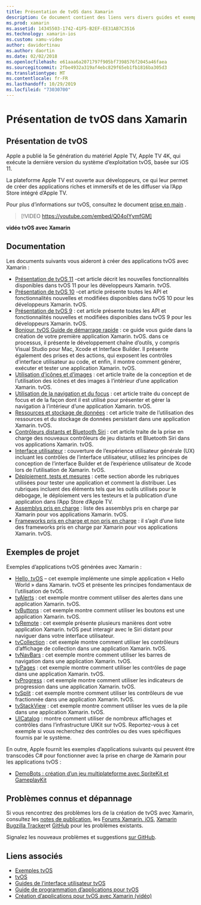 ```yaml
---
title: Présentation de tvOS dans Xamarin
description: Ce document contient des liens vers divers guides et exemples qui montrent comment créer des applications tvOS avec Xamarin. Les guides traitent de diverses fonctionnalités telles que le développement d’interfaces utilisateur, le stockage de données, les icônes et bien plus encore.
ms.prod: xamarin
ms.assetid: 14345503-1742-41F5-B2EF-EE31AB7C3516
ms.technology: xamarin-ios
ms.custom: xamu-video
author: davidortinau
ms.author: daortin
ms.date: 02/02/2018
ms.openlocfilehash: e61aaa6a2071797f905bf7398576f2045a46faea
ms.sourcegitcommit: 2fbe4932a319af4ebc829f65eb1fb1816ba305d3
ms.translationtype: MT
ms.contentlocale: fr-FR
ms.lasthandoff: 10/29/2019
ms.locfileid: "73030700"
---
```

# <a name="introduction-to-tvos-in-xamarin"></a>Présentation de tvOS dans Xamarin

## <a name="introducing-tvos"></a>Présentation de tvOS

Apple a publié la 5e génération du matériel Apple TV, Apple TV 4K, qui exécute la dernière version du système d’exploitation tvOS, basée sur iOS 11.

La plateforme Apple TV est ouverte aux développeurs, ce qui leur permet de créer des applications riches et immersifs et de les diffuser via l’App Store intégré d’Apple TV.

Pour plus d’informations sur tvOS, consultez le document [prise en main](~/ios/tvos/get-started/index.md) .

> [!VIDEO https://youtube.com/embed/Q04oIYymfGM]

**vidéo tvOS avec Xamarin**

## <a name="documentation"></a>Documentation

Les documents suivants vous aideront à créer des applications tvOS avec Xamarin :

- [Présentation de tvOS 11](~/ios/tvos/platform/introduction-to-tvos11.md) -cet article décrit les nouvelles fonctionnalités disponibles dans tvOS 11 pour les développeurs Xamarin. tvOS.
- [Présentation de tvOS 10](~/ios/tvos/platform/introduction-to-tvos10/index.md) -cet article présente toutes les API et fonctionnalités nouvelles et modifiées disponibles dans tvOS 10 pour les développeurs Xamarin. tvOS.
- [Présentation de tvOS 9](~/ios/tvos/platform/tvos9.md) : cet article présente toutes les API et fonctionnalités nouvelles et modifiées disponibles dans tvOS 9 pour les développeurs Xamarin. tvOS. 
- [Bonjour, tvOS Guide de démarrage rapide](~/ios/tvos/get-started/hello-tvos.md) : ce guide vous guide dans la création de votre première application Xamarin. tvOS. dans ce processus, il présente le développement chaîne d’outils, y compris Visual Studio pour Mac, Xcode et Interface Builder. Il présente également des prises et des actions, qui exposent les contrôles d’interface utilisateur au code, et enfin, il montre comment générer, exécuter et tester une application Xamarin. tvOS.
- [Utilisation d’icônes et d’images](~/ios/tvos/app-fundamentals/icons-images.md) : cet article traite de la conception et de l’utilisation des icônes et des images à l’intérieur d’une application Xamarin. tvOS.
- [Utilisation de la navigation et du focus](~/ios/tvos/app-fundamentals/navigation-focus.md) : cet article traite du concept de focus et de la façon dont il est utilisé pour présenter et gérer la navigation à l’intérieur d’une application Xamarin. tvOS.
- [Ressources et stockage de données](~/ios/tvos/app-fundamentals/resources-data-storage.md) : cet article traite de l’utilisation des ressources et du stockage de données persistant dans une application Xamarin. tvOS.
- [Contrôleurs distants et Bluetooth Siri](~/ios/tvos/platform/remote-bluetooth.md) : cet article traite de la prise en charge des nouveaux contrôleurs de jeu distants et Bluetooth Siri dans vos applications Xamarin. tvOS.
- [Interface utilisateur](~/ios/tvos/user-interface/index.md) : couverture de l’expérience utilisateur générale (UX) incluant les contrôles de l’interface utilisateur, utilisez les principes de conception de l’interface Builder et de l’expérience utilisateur de Xcode lors de l’utilisation de Xamarin. tvOS.
- [Déploiement, tests et mesures](~/ios/tvos/deploy-test/index.md) : cette section aborde les rubriques utilisées pour tester une application et comment la distribuer. Les rubriques incluent des éléments tels que les outils utilisés pour le débogage, le déploiement vers les testeurs et la publication d’une application dans l’App Store d’Apple TV.
- [Assemblys pris en charge](~/ios/tvos/internals/assemblies.md) : liste des assemblys pris en charge par Xamarin pour vos applications Xamarin. tvOS.
- [Frameworks pris en charge et non pris en charge](~/ios/tvos/internals/frameworks.md) : il s’agit d’une liste des frameworks pris en charge par Xamarin pour vos applications Xamarin. tvOS.

## <a name="sample-projects"></a>Exemples de projet

Exemples d’applications tvOS générées avec Xamarin :

- [Hello, tvOS](https://docs.microsoft.com/samples/xamarin/ios-samples/tvos-hello-tvos) – cet exemple implémente une simple application « Hello World » dans Xamarin. tvOS et présente les principes fondamentaux de l’utilisation de tvOS.
- [tvAlerts](https://docs.microsoft.com/samples/xamarin/ios-samples/tvos-tvalerts) : cet exemple montre comment utiliser des alertes dans une application Xamarin. tvOS.
- [tvButtons](https://docs.microsoft.com/samples/xamarin/ios-samples/tvos-tvbuttons) : cet exemple montre comment utiliser les boutons est une application Xamarin. tvOS.
- [tvRemote](https://docs.microsoft.com/samples/xamarin/ios-samples/tvos-tvremote) : cet exemple présente plusieurs manières dont votre application Xamarin. tvOS peut interagir avec le Siri distant pour naviguer dans votre interface utilisateur.
- [tvCollection](https://docs.microsoft.com/samples/xamarin/ios-samples/tvos-tvcollection) : cet exemple montre comment utiliser les contrôleurs d’affichage de collection dans une application Xamarin. tvOS.
- [tvNavBars](https://docs.microsoft.com/samples/xamarin/ios-samples/tvos-tvnavbars) : cet exemple montre comment utiliser les barres de navigation dans une application Xamarin. tvOS.
- [tvPages](https://docs.microsoft.com/samples/xamarin/ios-samples/tvos-tvpages) : cet exemple montre comment utiliser les contrôles de page dans une application Xamarin. tvOS.
- [tvProgress](https://docs.microsoft.com/samples/xamarin/ios-samples/tvos-tvprogress) : cet exemple montre comment utiliser les indicateurs de progression dans une application Xamarin. tvOS.
- [tvSplit](https://docs.microsoft.com/samples/xamarin/ios-samples/tvos-tvsplit) : cet exemple montre comment utiliser les contrôleurs de vue fractionnée dans une application Xamarin. tvOS.
- [tvStackView](https://docs.microsoft.com/samples/xamarin/ios-samples/tvos-tvstackview) : cet exemple montre comment utiliser les vues de la pile dans une application Xamarin. tvOS.
- [UICatalog](https://docs.microsoft.com/samples/xamarin/ios-samples/tvos-uicatalog) : montre comment utiliser de nombreux affichages et contrôles dans l’infrastructure UIKit sur tvOS. Reportez-vous à cet exemple si vous recherchez des contrôles ou des vues spécifiques fournis par le système.

En outre, Apple fournit les exemples d’applications suivants qui peuvent être transcodés C# pour fonctionner avec la prise en charge de Xamarin pour les applications tvOS :

- [DemoBots : création d’un jeu multiplateforme avec SpriteKit et GameplayKit](https://developer.apple.com/library/prerelease/tvos/samplecode/DemoBots/)

## <a name="known-issues-and-troubleshooting"></a>Problèmes connus et dépannage

Si vous rencontrez des problèmes lors de la création de tvOS avec Xamarin, consultez les [notes de publication](https://docs.microsoft.com/xamarin/ios/release-notes/), les [Forums Xamarin. iOS](https://forums.xamarin.com/categories/ios), [Xamarin Bugzilla Tracker](https://bugzilla.xamarin.com/query.cgi?product=iOS)et [GitHub](https://github.com/xamarin/xamarin-macios/issues) pour les problèmes existants.

Signalez les nouveaux problèmes et suggestions [sur GitHub](https://github.com/xamarin/xamarin-macios/issues).

## <a name="related-links"></a>Liens associés

- [Exemples tvOS](https://docs.microsoft.com/samples/browse/?products=xamarin&term=Xamarin.iOS+tvOS)
- [tvOS](https://developer.apple.com/tvos/)
- [Guides de l’interface utilisateur tvOS](https://developer.apple.com/tvos/human-interface-guidelines/)
- [Guide de programmation d’applications pour tvOS](https://developer.apple.com/library/prerelease/tvos/documentation/General/Conceptual/AppleTV_PG/)
- [Création d’applications pour tvOS avec Xamarin (vidéo)](https://university.xamarin.com/lightninglectures/tvos-with-xamarin)
